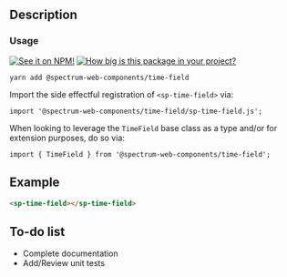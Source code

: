 ## Description

### Usage

[![See it on NPM!](https://img.shields.io/npm/v/@spectrum-web-components/time-field?style=for-the-badge)](https://www.npmjs.com/package/@spectrum-web-components/time-field)
[![How big is this package in your project?](https://img.shields.io/bundlephobia/minzip/@spectrum-web-components/time-field?style=for-the-badge)](https://bundlephobia.com/result?p=@spectrum-web-components/time-field)

```
yarn add @spectrum-web-components/time-field
```

Import the side effectful registration of `<sp-time-field>` via:

```
import '@spectrum-web-components/time-field/sp-time-field.js';
```

When looking to leverage the `TimeField` base class as a type and/or for extension purposes, do so via:

```
import { TimeField } from '@spectrum-web-components/time-field';
```

## Example

```html
<sp-time-field></sp-time-field>
```

## To-do list

-   Complete documentation
-   Add/Review unit tests

